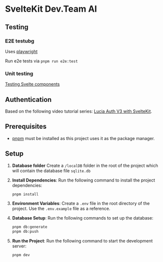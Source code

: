 # SvelteKit Dev.Team AI

## Testing

### E2E testubg

Uses [playwright](https://playwright.dev/)

Run e2e tests via `pnpm run e2e:test`

### Unit testing

[Testing Svelte components](https://github.com/wd-David/svelte-component-test-recipes?tab=readme-ov-file#svelte-component-test-recipes)

## Authentication

Based on the following video tutorial series: [Lucia Auth V3 with SvelteKit](https://youtube.com/playlist?list=PL-thR8qW-CU3ZmizJqrSAatWHh6z_JnS7&si=Qage2gw2mJarmZk4).

## Prerequisites

- [pnpm](https://pnpm.io/) must be installed as this project uses it as the package manager.

## Setup

1. **Database folder** Create a `/localDB` folder in the root of the project which will contain the database file `sqlite.db`

2. **Install Dependencies**: Run the following command to install the project dependencies:

   ```zsh
   pnpm install
   ```

3. **Environment Variables**: Create a `.env` file in the root directory of the project. Use the `.env.example` file as a reference.

4. **Database Setup**: Run the following commands to set up the database:

   ```zsh
   pnpm db:generate
   pnpm db:push
   ```

5. **Run the Project**: Run the following command to start the development server:

   ```zsh
   pnpm dev
   ```
